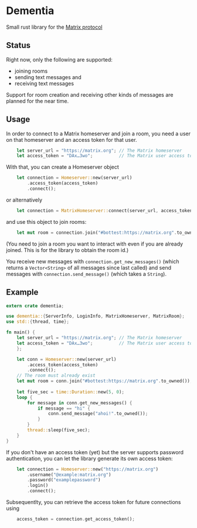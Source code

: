 # Dementia

Small rust library for the [Matrix protocol](https://matrix.org/)

## Status

Right now, only the following are supported:

  * joining rooms
  * sending text messages and
  * receiving text messages

Support for room creation and receiving other kinds of messages are planned for the near time.

## Usage

In order to connect to a Matrix homeserver and join a room, you need a user on that homeserver and an access token for that user.

```rust
    let server_url = "https://matrix.org"; // The Matrix homeserver
    let access_token = "DAx…3wo";          // The Matrix user access token
```

With that, you can create a Homeserver object

```rust
    let connection = Homeserver::new(server_url)
        .access_token(access_token)
        .connect();
```

or alternatively

```rust
    let connection = MatrixHomeserver::connect(server_url, access_token);
```

and use this object to join rooms: 

```rust
    let mut room = connection.join("#bottest:https://matrix.org".to_owned());
```
(You need to join a room you want to interact with even if you are already joined. This is for the library to obtain the room id.)

You receive new messages with `connection.get_new_messages()` (which returns a `Vector<String>` of all messages since last called) and send messages with `connection.send_message()` (which takes a `String`).


## Example

```rust
extern crate dementia;

use dementia::{ServerInfo, LoginInfo, MatrixHomeserver, MatrixRoom};
use std::{thread, time};

fn main() {
    let server_url = "https://matrix.org"; // The Matrix homeserver
    let access_token = "DAx…3wo";          // The Matrix user access token
    };

    let conn = Homeserver::new(server_url)
        .access_token(access_token)
        .connect();
    // The room must already exist
    let mut room = conn.join("#bottest:https://matrix.org".to_owned()); 
        
    let five_sec = time::Duration::new(5, 0);
    loop {
        for message in conn.get_new_messages() {
            if message == "hi" {
                conn.send_message("ahoi!".to_owned());
            }
        }
        thread::sleep(five_sec);
    }
}
```

If you don't have an access token (yet) but the server supports password authentication, you can let the library generate its own access token:

```rust   
    let connection = Homeserver::new("https://matrix.org")
        .username("@example:matrix.org")
        .password("examplepassword")
        .login()
        .connect();
```

Subsequentlty, you can retrieve the access token for future connections using

```rust
    access_token = connection.get_access_token();
```
